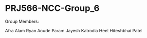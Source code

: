 # PRJ566-NCC-Group_6

Group Members:

Afra Alam
Ryan Aoude
Param Jayesh Katrodia
Heet Hiteshbhai Patel
